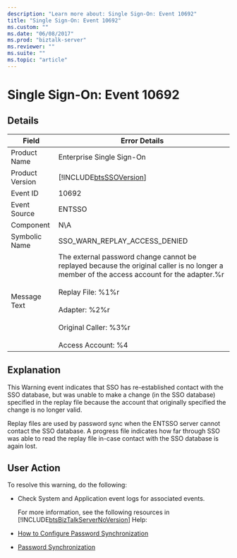 ```yaml
---
description: "Learn more about: Single Sign-On: Event 10692"
title: "Single Sign-On: Event 10692"
ms.custom: ""
ms.date: "06/08/2017"
ms.prod: "biztalk-server"
ms.reviewer: ""
ms.suite: ""
ms.topic: "article"
---
```

# Single Sign-On: Event 10692
## Details  

| Field | Error Details |
|-----------------|---------------------------------------------------------------------------------------------------------------------------------------------------------------------------------------------------------------------------------------------------------------------|
|  Product Name   |                                                                                                                      Enterprise Single Sign-On                                                                                                                      |
| Product Version |                                                                                                     [!INCLUDE[btsSSOVersion](../includes/btsssoversion-md.md)]                                                                                                      |
|    Event ID     |                                                                                                                                10692                                                                                                                                |
|  Event Source   |                                                                                                                               ENTSSO                                                                                                                                |
|    Component    |                                                                                                                                 N\A                                                                                                                                 |
|  Symbolic Name  |                                                                                                                    SSO_WARN_REPLAY_ACCESS_DENIED                                                                                                                    |
|  Message Text   | The external password change cannot be replayed because the original caller is no longer a member of the access account for the adapter.%r<br /><br /> Replay File: %1%r<br /><br /> Adapter: %2%r<br /><br /> Original Caller: %3%r<br /><br /> Access Account: %4 |

## Explanation  
 This Warning event indicates that SSO has re-established contact with the SSO database, but was unable to make a change (in the SSO database) specified in the replay file because the account that originally specified the change is no longer valid.  

 Replay files are used by password sync when the ENTSSO server cannot contact the SSO database. A progress file indicates how far through SSO was able to read the replay file in-case contact with the SSO database is again lost.  

## User Action  
 To resolve this warning, do the following:  

- Check System and Application event logs for associated events.  

  For more information, see the following resources in [!INCLUDE[btsBizTalkServerNoVersion](../includes/btsbiztalkservernoversion-md.md)] Help:  

- [How to Configure Password Synchronization](../core/how-to-configure-password-synchronization.md)  

- [Password Synchronization](../core/password-synchronization2.md)
